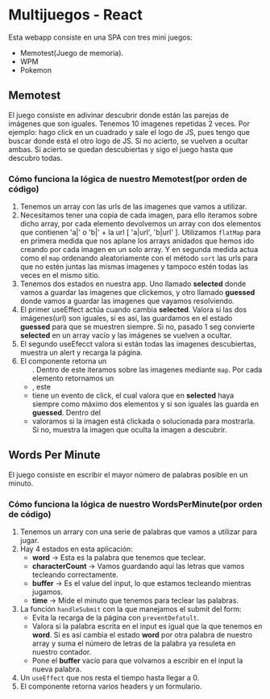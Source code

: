 # Multijuegos - React

Esta webapp consiste en una SPA con tres mini juegos:

- Memotest(Juego de memoria).
- WPM
- Pokemon

## Memotest

El juego consiste en adivinar descubrir donde están las parejas de imágenes que son iguales.
Tenemos 10 imagenes repetidas 2 veces.
Por ejemplo: hago click en un cuadrado y sale el logo de JS, pues tengo que buscar donde está el otro logo de JS.
Si no acierto, se vuelven a ocultar ambas. Si acierto se quedan descubiertas y sigo el juego hasta que descubro todas.

### Cómo funciona la lógica de nuestro Memotest(por orden de código)

1. Tenemos un array con las urls de las imagenes que vamos a utilizar.
2. Necesitamos tener una copia de cada imagen, para ello iteramos sobre dicho array, por cada elemento
   devolvemos un array con dos elementos que contienen 'a|' o 'b|' + la url [ 'a|url', 'b|url' ].
   Utilizamos `flatMap` para en primera medida que nos aplane los arrays anidados que hemos ido creando
   por cada imagen en un solo array. Y en segunda medida actua como el `map` ordenando aleatoriamente con el
   método `sort` las urls para que no estén juntas las mismas imagenes y tampoco estén todas las veces en el mismo sitio.
3. Tenemos dos estados en nuestra app. Uno llamado **selected** donde vamos a guardar las imagenes que clickemos, y
   otro llamado **guessed** donde vamos a guardar las imagenes que vayamos resolviendo.
4. El primer useEffect actúa cuando cambia **selected**. Valora si las dos imágenes(url) son iguales, si es así, las
   guardamos en el estado **guessed** para que se muestren siempre. Si no, pasado 1 seg convierte **selected** en un array vacío
   y las imágenes se vuelven a ocultar.
5. El segundo useEfecct valora si están todas las imagenes descubiertas, muestra un alert y recarga la página.
6. El componente retorna un <ul>. Dentro de este iteramos sobre las imagenes mediante `map`. Por cada elemento
   retornamos un <li>, este <li> tiene un evento de click, el cual valora que en **selected** haya siempre como máximo dos
   elementos y si son iguales las guarda en **guessed**.
   Dentro del <li> valoramos si la imagen está clickada o solucionada para mostrarla. Si no, muestra la imagen que oculta la imagen
   a descubrir.

## Words Per Minute

El juego consiste en escribir el mayor número de palabras posible en un minuto.

### Cómo funciona la lógica de nuestro WordsPerMinute(por orden de código)

1. Tenemos un arrary con una serie de palabras que vamos a utilizar para jugar.
2. Hay 4 estados en esta aplicación:
   - **word** -> Esta es la palabra que tenemos que teclear.
   - **characterCount** -> Vamos guardando aquí las letras que vamos tecleando correctamente.
   - **buffer** -> Es el value del input, lo que estamos tecleando mientras jugamos.
   - **time** -> Mide el minuto que tenemos para teclear las palabras.
3. La función `handleSubmit` con la que manejamos el submit del form:
   - Evita la recarga de la página con `preventDefatult`.
   - Valora si la palabra escrita en el input es igual que la que tenemos en **word**. Si es así
     cambia el estado **word** por otra palabra de nuestro array y suma el número de letras de la palabra ya resuleta
     en nuestro contador.
   - Pone el **buffer** vacío para que volvamos a escribir en el input la nueva palabra.
4. Un `useEffect` que nos resta el tiempo hasta llegar a 0.
5. El componente retorna varios headers y un formulario.
